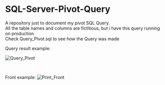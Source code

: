 # SQL-Server-Pivot-Query


A repository just to document my pivot SQL Query.
<br>
All the table names and columns are fictitious, but i have this query running on production
<br>
Check Query_Pivot.sql to see how the Query was made
<br>


Query result example:

![Query_Pivot](https://github.com/slendervine/SQL-Server-Pivot-Query/assets/82987209/c9b41d5d-a75a-47c6-8f53-4450c8620dd0)

<br>


Front example:
![Print_Front](https://github.com/slendervine/SQL-Server-Pivot-Query/assets/82987209/6c7aa47d-c5c9-4477-b707-ba53626e9172)


